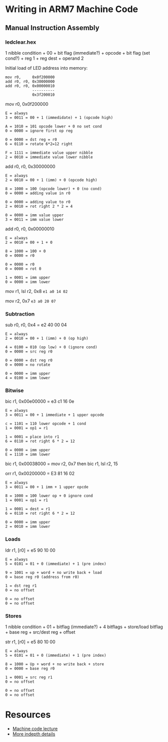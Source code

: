 # Writing in ARM7 Machine Code
## Manual Instruction Assembly
### ledclear.hex
1 nibble condition + 00 + bit flag (immediate?) + opcode + bit flag (set cond?) + reg 1 + reg dest + operand 2

Initial load of LED address into memory:
```
mov r0,     0x0f200000
add r0, r0, 0x30000000
add r0, r0, 0x00000010
            ----------
            0x3f200010
```

mov r0, 0x0f200000
```
E = always
3 = 0011 = 00 + 1 (immedidate) + 1 (opcode high)

A = 1010 = 101 opcode lower + 0 no set cond
0 = 0000 = ignore first op reg

0 = 0000 = dst reg = r0
6 = 0110 = rotate 6*2=12 right

F = 1111 = immediate value upper nibble
2 = 0010 = immediate value lower nibble
```

add r0, r0, 0x30000000
```
E = always
2 = 0010 = 00 + 1 (imm) + 0 (opcode high)

8 = 1000 = 100 (opcode lower) + 0 (no cond)
0 = 0000 = adding value in r0

0 = 0000 = adding value to r0
2 = 0010 = rot right 2 * 2 = 4

0 = 0000 = imm value upper
3 = 0011 = imm value lower
```

add r0, r0, 0x00000010
```
E = always
2 = 0010 = 00 + 1 + 0

8 = 1000 = 100 + 0
0 = 0000 = r0

0 = 0000 = r0
0 = 0000 = rot 0

1 = 0001 = imm upper
0 = 0000 = imm lower
```

mov r1, lsl r2, 0x8
`e1 a0 14 02`

mov r2, 0x7
`e3 a0 20 07`

### Subtraction
sub r0, r0, 0x4 = e2 40 00 04
```
E = always
2 = 0010 = 00 + 1 (imm) + 0 (op high)

4 = 0100 = 010 (op low) + 0 (ignore cond)
0 = 0000 = src reg r0

0 = 0000 = dst reg r0
0 = 0000 = no rotate

0 = 0000 = imm upper
4 = 0100 = imm lower
```

### Bitwise
bic r1, 0x00e00000 = e3 c1 16 0e
```
E = always
3 = 0011 = 00 + 1 immediate + 1 upper opcode

c = 1101 = 110 lower opcode + 1 cond
1 = 0001 = op1 = r1

1 = 0001 = place into r1
6 = 0110 = rot right 6 * 2 = 12

0 = 0000 = imm upper
E = 1110 = imm lower
```

bic r1, 0x00038000 = mov r2, 0x7 then bic r1, lsl r2, 15

orr r1, 0x00200000 = E3 81 16 02
```
E = always
3 = 0011 = 00 + 1 imm + 1 upper opcde

8 = 1000 = 100 lower op + 0 ignore cond
1 = 0001 = op1 = r1

1 = 0001 = dest = r1
6 = 0110 = rot right 6 * 2 = 12

0 = 0000 = imm upper
2 = 0010 = imm lower
```

### Loads
ldr r1, [r0] = e5 90 10 00
```
E = always
5 = 0101 = 01 + 0 (immediate) + 1 (pre index)

9 = 1001 = up + word + no write back + load
0 = base reg r0 (address from r0)

1 = dst reg r1
0 = no offset

0 = no offset
0 = no offset
```

### Stores
1 nibble condition + 01 + bitflag (immediate?) + 4 bitflags + store/load bitflag + base reg + src/dest reg + offset

str r1, [r0] = e5 80 10 00
```
E = always
5 = 0101 = 01 + 0 (immediate) + 1 (pre index)

8 = 1000 = Up + word + no write back + store
0 = 0000 = base reg r0

1 = 0001 = src reg r1
0 = no offset

0 = no offset
0 = no offset
```

# Resources
- [Machine code lecture](http://www.ee.ic.ac.uk/pcheung/teaching/ee2_computing/lecture_9.pdf)
- [More indepth details](http://bear.ces.cwru.edu/eecs_382/ARM7-TDMI-manual-pt2.pdf)
